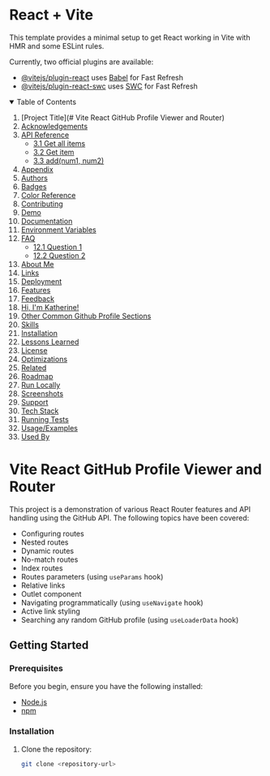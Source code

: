 # React + Vite

This template provides a minimal setup to get React working in Vite with HMR and some ESLint rules.

Currently, two official plugins are available:

- [@vitejs/plugin-react](https://github.com/vitejs/vite-plugin-react/blob/main/packages/plugin-react/README.md) uses [Babel](https://babeljs.io/) for Fast Refresh
- [@vitejs/plugin-react-swc](https://github.com/vitejs/vite-plugin-react-swc) uses [SWC](https://swc.rs/) for Fast Refresh

<details open>
  <summary>Table of Contents</summary>

  1. [Project Title](# Vite React GitHub Profile Viewer and Router)
  2. [Acknowledgements](#2-acknowledgements)
  3. [API Reference](#3-api-reference)
     - [3.1 Get all items](#31-get-all-items)
     - [3.2 Get item](#32-get-item)
     - [3.3 add(num1, num2)](#33-addnum1-num2)
  4. [Appendix](#4-appendix)
  5. [Authors](#5-authors)
  6. [Badges](#6-badges)
  7. [Color Reference](#7-color-reference)
  8. [Contributing](#8-contributing)
  9. [Demo](#9-demo)
  10. [Documentation](#10-documentation)
  11. [Environment Variables](#11-environment-variables)
  12. [FAQ](#12-faq)
      - [12.1 Question 1](#121-question-1)
      - [12.2 Question 2](#122-question-2)
  13. [About Me](#13-about-me)
  14. [Links](#14-links)
  15. [Deployment](#15-deployment)
  16. [Features](#16-features)
  17. [Feedback](#17-feedback)
  18. [Hi, I'm Katherine!](#18-hi-im-katherine)
  19. [Other Common Github Profile Sections](#19-other-common-github-profile-sections)
  20. [Skills](#20-skills)
  21. [Installation](#21-installation)
  22. [Lessons Learned](#22-lessons-learned)
  23. [License](#23-license)
  24. [Optimizations](#24-optimizations)
  25. [Related](#25-related)
  26. [Roadmap](#26-roadmap)
  27. [Run Locally](#27-run-locally)
  28. [Screenshots](#28-screenshots)
  29. [Support](#29-support)
  30. [Tech Stack](#30-tech-stack)
  31. [Running Tests](#31-running-tests)
  32. [Usage/Examples](#32-usageexamples)
  33. [Used By](#33-used-by)
</details>

# Vite React GitHub Profile Viewer and Router

This project is a demonstration of various React Router features and API handling using the GitHub API. The following topics have been covered:

- Configuring routes
- Nested routes
- Dynamic routes
- No-match routes
- Index routes
- Routes parameters (using `useParams` hook)
- Relative links
- Outlet component
- Navigating programmatically (using `useNavigate` hook)
- Active link styling
- Searching any random GitHub profile (using `useLoaderData` hook)

## Getting Started

### Prerequisites

Before you begin, ensure you have the following installed:

- [Node.js](https://nodejs.org/)
- [npm](https://www.npmjs.com/)

### Installation

1. Clone the repository:

   ```bash
   git clone <repository-url>
